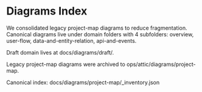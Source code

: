 # Diagrams Index

We consolidated legacy project-map diagrams to reduce fragmentation. Canonical diagrams live under domain folders with 4 subfolders: overview, user-flow, data-and-entity-relation, api-and-events.

Draft domain lives at docs/diagrams/draft/.

Legacy project-map diagrams were archived to ops/attic/diagrams/project-map.

Canonical index: docs/diagrams/project-map/_inventory.json

